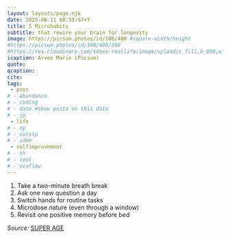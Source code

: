 ```yaml
---
layout: layouts/page.njk
date: 2025-06-11 08:33:57+7
title: 5 Microhabits
subtitle: that rewire your brain for longevity
image: https://picsum.photos/id/106/400 #square-width/height
#https://picsum.photos/id/348/400/300
#https://res.cloudinary.com/sdees-reallife/image/upload/c_fill,h_800,w_800/v1734859281/IMG_20241203_072915_n1dpaz.jpg
icaption: Arvee Marie (Picsum)
quote:
qcaption: 
cite: 
tags: 
 - post
# - abundance
# - coding
# - date #show posts on this date
# - jp
 - life
# - my
# - nxtstp
# - sdee
 - selfimprovement
# - th
# - tool
# - viaflow
---
```

1. Take a two-minute breath break
2. Ask one new question a day
3. Switch hands for routine tasks
4. Microdose nature (even through a window)
5. Revisit one positive memory before bed

*Source:* [SUPER AGE](https://superage.com/the-5-microhabits-that-rewire-your-brain-for-longevity/?email=odd.daboss%40gmail.com&lctg=2378dcad-31e0-491b-861d-a22291bc0695&sub_level=L1&sub_source=cpl1)
